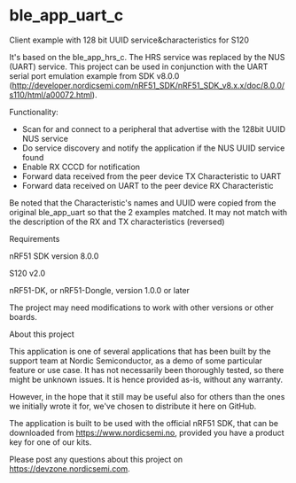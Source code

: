 ble_app_uart_c
==============

Client example with 128 bit UUID service&amp;characteristics for S120

It's based on the ble_app_hrs_c. The HRS service was replaced by the NUS (UART) service.
This project can be used in conjunction with the UART serial port emulation example from SDK v8.0.0 (http://developer.nordicsemi.com/nRF51_SDK/nRF51_SDK_v8.x.x/doc/8.0.0/s110/html/a00072.html).

Functionality:
- Scan for and connect to a peripheral that advertise with the 128bit UUID NUS service
- Do service discovery and notify the application if the NUS UUID service found
- Enable RX CCCD for notification 
- Forward data received from the peer device TX Characteristic to UART
- Forward data received on UART to the peer device RX Characteristic

Be noted that the Characteristic's names and UUID were copied from the original ble_app_uart so that the 2 examples matched.
It may not match with the description of the RX and TX characteristics (reversed)


Requirements


nRF51 SDK version 8.0.0

S120 v2.0 

nRF51-DK, or nRF51-Dongle, version 1.0.0 or later

The project may need modifications to work with other versions or other boards.



About this project

This application is one of several applications that has been built by the support team at Nordic Semiconductor, as a demo of some particular feature or use case. It has not necessarily been thoroughly tested, so there might be unknown issues. It is hence provided as-is, without any warranty.

However, in the hope that it still may be useful also for others than the ones we initially wrote it for, we've chosen to distribute it here on GitHub.

The application is built to be used with the official nRF51 SDK, that can be downloaded from https://www.nordicsemi.no, provided you have a product key for one of our kits.

Please post any questions about this project on https://devzone.nordicsemi.com.
